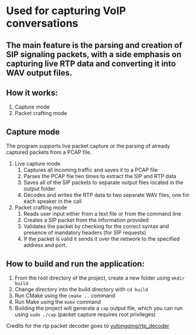 # Used for capturing VoIP conversations    

## The main feature is the parsing and creation of SIP signaling packets, with a side emphasis on capturing live RTP data and converting it into WAV output files. 

## How it works:

1. Capture mode 
1. Packet crafting mode

## Capture mode

The program supports live packet capture or the parsing of already captured packets from a PCAP file.

1. Live capture mode
    1. Captures all incoming traffic and saves it to a PCAP file
    1. Parses the PCAP file two times to extract the SIP and RTP data
    1. Saves all of the SIP packets to separate output files located in the output folder
    1. Decodes and writes the RTP data to two separate WAV files, one for each speaker in the call
1. Packet crafting mode
    1. Reads user input either from a text file or from the command line
    1. Creates a SIP packet from the information provided
    1. Validates the packet by checking for the correct syntax and presence of mandatory headers (for SIP requests)
    1. If the packet is valid it sends it over the network to the specified address and port.

## How to build and run the application:

1. From the root directory of the project, create a new folder using `mkdir build`
1. Change directory into the build directory with `cd build`
1. Run CMake using the `cmake ..` command
1. Run Make using the `make` command 
1. Building the project will generate a `cap` output file, which you can run using `sudo ./cap` (packet capture requires root privileges)

Credits for the rtp packet decoder goes to [yutongqing/rtp_decoder](https://github.com/yutongqing/rtp_decoder)
